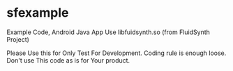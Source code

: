 # sfexample
Example Code, Android Java App Use libfuidsynth.so (from FluidSynth Project)

Please Use this for Only Test For Development.
Coding rule is enough loose. Don't use This code as is for Your product.
